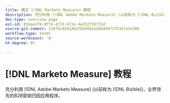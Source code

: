 ```yaml
---
title: 概述 [!DNL Marketo Measure] 教程
description: 充分利用 [!DNL Adobe Marketo Measure] (以前称为 [!DNL Bizible])，业界领先的B2B营销归因应用程序。
doc-type: overview-page
exl-id: 83dae370-8ffd-4715-b72e-4e232f1bf31d
source-git-commit: 218fdc02d1d0a7b456b2a4b6d4072753e7e3a38b
workflow-type: tm+mt
source-wordcount: '0'
ht-degree: 0%

---
```


# [!DNL Marketo Measure] 教程

充分利用 [!DNL Adobe Marketo Measure] (以前称为 [!DNL Bizible])，业界领先的B2B营销归因应用程序。

<div id="recs-overview-body-1"></div>
<div id="recs-overview-body-2"></div>
<div id="recs-overview-body-3"></div>
<div id="recs-overview-body-4"></div>
<div id="recs-overview-body-5"></div>
<div id="recs-overview-body-6"></div>